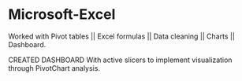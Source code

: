 # Microsoft-Excel

Worked with Pivot tables || Excel formulas || Data cleaning || Charts || Dashboard.

CREATED DASHBOARD With active slicers to implement visualization through PivotChart analysis.


